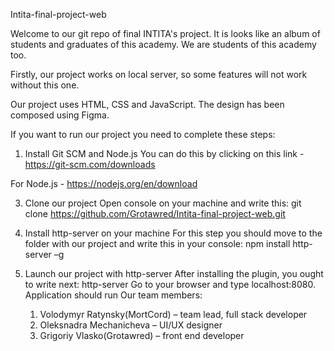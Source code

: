 Intita-final-project-web

Welcome to our git repo of final INTITA's project. It is looks like an album of students and graduates of this academy. We are students of this academy too.

Firstly, our project works on local server, so some features will not work without this one.

Our project uses HTML, CSS and JavaScript. The design has been composed using Figma.

If you want to run our project you need to complete these steps:


1. Install Git SCM and Node.js
		You can do this by clicking on this link - https://git-scm.com/downloads

For Node.js - https://nodejs.org/en/download

3. Clone our project
	Open console on your machine and write this:
	git clone https://github.com/Grotawred/Intita-final-project-web.git

4. Install http-server on your machine
		For this step you should move to the folder with our 		project and write this in your console:
		npm install http-server –g
	
5. Launch our project with http-server
	After installing the plugin, you ought to write next:
	http-server
	Go to your browser and type localhost:8080.
	Application should run
Our team members:
	1. Volodymyr Ratynsky(MortCord) – team lead, full stack developer
	2. Oleksnadra Mechanicheva – UI/UX designer
	3. Grigoriy Vlasko(Grotawred) – front end developer




